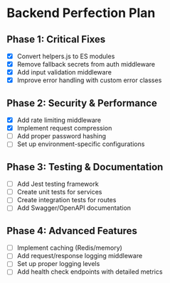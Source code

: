 # Backend Perfection Plan

## Phase 1: Critical Fixes
- [x] Convert helpers.js to ES modules
- [x] Remove fallback secrets from auth middleware
- [x] Add input validation middleware
- [x] Improve error handling with custom error classes

## Phase 2: Security & Performance
- [x] Add rate limiting middleware
- [x] Implement request compression
- [ ] Add proper password hashing
- [ ] Set up environment-specific configurations

## Phase 3: Testing & Documentation
- [ ] Add Jest testing framework
- [ ] Create unit tests for services
- [ ] Create integration tests for routes
- [ ] Add Swagger/OpenAPI documentation

## Phase 4: Advanced Features
- [ ] Implement caching (Redis/memory)
- [ ] Add request/response logging middleware
- [ ] Set up proper logging levels
- [ ] Add health check endpoints with detailed metrics
